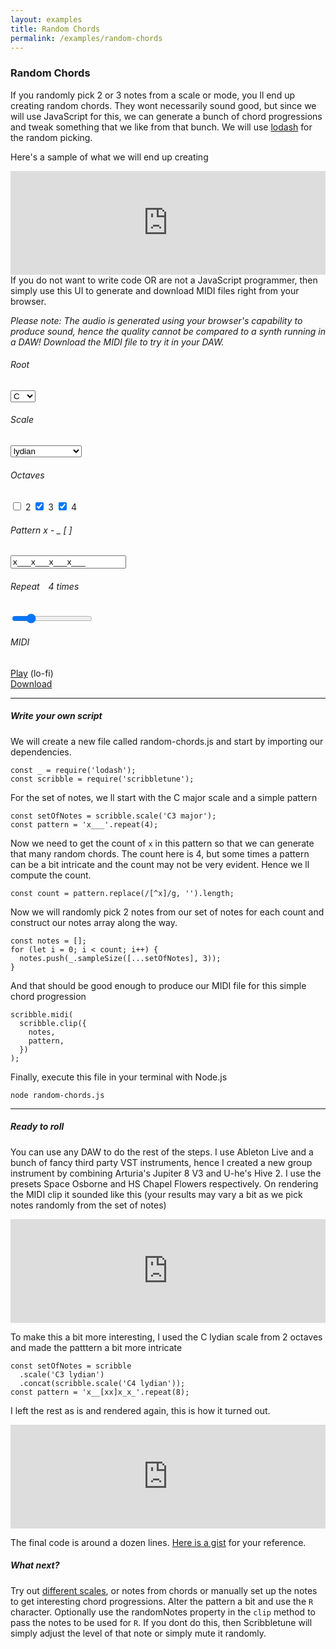 ```yaml
---
layout: examples
title: Random Chords
permalink: /examples/random-chords
---
```


### Random Chords

If you randomly pick 2 or 3 notes from a scale or mode, you ll end up creating random chords. They wont necessarily sound good, but since we will use JavaScript for this, we can generate a bunch of chord progressions and tweak something that we like from that bunch. We will use [lodash](https://lodash.com/) for the random picking.

Here's a sample of what we will end up creating

<iframe width="100%" height="166" scrolling="no" frameborder="no" allow="autoplay" src="https://w.soundcloud.com/player/?url=https%3A//api.soundcloud.com/tracks/872748478&color=%23080404&auto_play=false&hide_related=false&show_comments=true&show_user=true&show_reposts=false"></iframe>
<br>
If you do not want to write code OR are not a JavaScript programmer, then simply use this UI to generate and download MIDI files right from your browser.

<em>Please note: The audio is generated using your browser's capability to produce sound, hence the quality cannot be compared to a synth running in a DAW! Download the MIDI file to try it in your DAW.</em>
<section class="flex pad">
  <div>
    <h6>Root</h6>
    <select id="root">
      <option value="C">C</option>
      <option value="Db">Db</option>
      <option value="D">D</option>
      <option value="Eb">Eb</option>
      <option value="E">E</option>
      <option value="F">F</option>
      <option value="Gb">Gb</option>
      <option value="G">G</option>
      <option value="Ab">Ab</option>
      <option value="A">A</option>
      <option value="Bb">Bb</option>
      <option value="B">B</option>
    </select>
  </div>
  <div>
    <h6>Scale</h6>
    <select id="scales">
      <option value="major">major</option>
      <option value="minor">minor</option>
      <option value="dorian">dorian</option>
      <option value="lydian" selected>lydian</option>
      <option value="mixolydian">mixolydian</option>
      <option value="phrygian">phrygian</option>
      <option value="harmonic minor">harmonic minor</option>
      <option value="melodic minor">melodic minor</option>
    </select>
  </div>
  <div>
    <h6>Octaves</h6>
    <input type="checkbox" id="o1" /> <label for="o1">2</label>
    <input type="checkbox" id="o2" checked /> <label for="o1">3</label>
    <input type="checkbox" id="o3" checked /> <label for="o1">4</label>
  </div>
  <div>
    <h6>Pattern <span class="dim half">x - _ [ ]</span></h6>
    <input type="text" lastKnownValue="x___x___x___x___" value="x___x___x___x___" id="pattern" />
  </div>
  <div>
    <h6>Repeat
    <span class="dim" style="display: inline-block; width: 19px; text-align:right" id="repeatPatternDisplay">4</span>
    <span class="dim half">times</span></h6>
    <input type="range" min="1" max="16" value="4" id="repeatPattern" />
  </div>
  <div>
    <h6>MIDI</h6>
    <a href="#" id="controls">Play</a> (lo-fi)<br>
    <a href="#" id="downloadAnchor" download="random-chords.mid">Download</a>
  </div>
</section>

<hr>

##### Write your own script

We will create a new file called random-chords.js and start by importing our dependencies.

```
const _ = require('lodash');
const scribble = require('scribbletune');
```

For the set of notes, we ll start with the C major scale and a simple pattern

```
const setOfNotes = scribble.scale('C3 major');
const pattern = 'x___'.repeat(4);
```

Now we need to get the count of `x` in this pattern so that we can generate that many random chords. The count here is 4, but some times a pattern can be a bit intricate and the count may not be very evident. Hence we ll compute the count.

```
const count = pattern.replace(/[^x]/g, '').length;
```

Now we will randomly pick 2 notes from our set of notes for each count and construct our notes array along the way.

```
const notes = [];
for (let i = 0; i < count; i++) {
  notes.push(_.sampleSize([...setOfNotes], 3));
}
```

And that should be good enough to produce our MIDI file for this simple chord progression

```
scribble.midi(
  scribble.clip({
    notes,
    pattern,
  })
);
```

Finally, execute this file in your terminal with Node.js

```
node random-chords.js
```

<hr>

##### Ready to roll

You can use any DAW to do the rest of the steps. I use Ableton Live and a bunch of fancy third party VST instruments, hence I created a new group instrument by combining Arturia's Jupiter 8 V3 and U-he's Hive 2. I use the presets Space Osborne and HS Chapel Flowers respectively. On rendering the MIDI clip it sounded like this (your results may vary a bit as we pick notes randomly from the set of notes)

<iframe width="100%" height="166" scrolling="no" frameborder="no" allow="autoplay" src="https://w.soundcloud.com/player/?url=https%3A//api.soundcloud.com/tracks/872747692&color=%23080404&auto_play=false&hide_related=false&show_comments=true&show_user=true&show_reposts=false"></iframe>

To make this a bit more interesting, I used the C lydian scale from 2 octaves and made the patttern a bit more intricate

```
const setOfNotes = scribble
  .scale('C3 lydian')
  .concat(scribble.scale('C4 lydian'));
const pattern = 'x__[xx]x_x_'.repeat(8);
```

I left the rest as is and rendered again, this is how it turned out.

<iframe width="100%" height="166" scrolling="no" frameborder="no" allow="autoplay" src="https://w.soundcloud.com/player/?url=https%3A//api.soundcloud.com/tracks/872748478&color=%23080404&auto_play=false&hide_related=false&show_comments=true&show_user=true&show_reposts=false"></iframe>

The final code is around a dozen lines. [Here is a gist](https://gist.github.com/walmik/2460f014daf10af5b6570296dcb2cf8f) for your reference.

##### What next?
Try out [different scales](https://scribbletune.com/documentation/core/scale#list-of-available-scalesmodes), or notes from chords or manually set up the notes to get interesting chord progressions. Alter the pattern a bit and use the `R` character. Optionally use the randomNotes property in the `clip` method to pass the notes to be used for `R`. If you dont do this, then Scribbletune will simply adjust the level of that note or simply mute it randomly.

<script src="https://cdnjs.cloudflare.com/ajax/libs/lodash.js/4.17.19/lodash.min.js"></script>
<script src="/js/random-chords.js"></script>